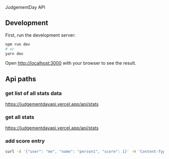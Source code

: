 JudgementDay API

## Development

First, run the development server:

```bash
npm run dev
# or
yarn dev
```

Open [http://localhost:3000](http://localhost:3000) with your browser to see the result.

## Api paths

### get list of all stats data
https://judgementdayapi.vercel.app/api/stats

### get all stats
https://judgementdayapi.vercel.app/api/stats

### add score entry
```bash
curl -d '{"user": "me", "name": "person1", "score": 1}' -H 'Content-Type: application/json' -X POST https://judgementdayapi.vercel.app/api/addStat
```